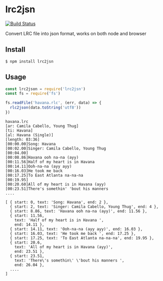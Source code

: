 # lrc2jsn

[![Build Status](https://travis-ci.org/dkakashi69/lrc2json.svg?branch=master)](https://travis-ci.org/dkakashi69/lrc2json)

Convert LRC file into json format, works on both node and browser
## Install
```
$ npm install lrc2jsn
```

## Usage
```js
const lrc2json = require('lrc2jsn')
const fs = require('fs')

fs.readFile('havana.rlc', (err, data) => {
  rlc2json(data.toString('utf8'))
})

```
```
havana.lrc
[ar: Camila Cabello, Young Thug]
[ti: Havana]
[al: Havana (Single)]
[length: 03:36]
[00:00.00]Song: Havana
[00:02.00]Singer: Camila Cabello, Young Thug
[00:04.00]
[00:08.86]Havana ooh na-na (ayy)
[00:11.56]Half of my heart is in Havana 
[00:14.11]Ooh-na-na (ayy ayy)
[00:16.03]He took me back 
[00:17.25]To East Atlanta na-na-na
[00:19.95]
[00:20.60]All of my heart is in Havana (ayy)
[00:23.51]There's somethin' 'bout his manners 
....
```
```
[ { start: 0, text: 'Song: Havana', end: 2 },
  { start: 2, text: 'Singer: Camila Cabello, Young Thug', end: 4 },
  { start: 8.86, text: 'Havana ooh na-na (ayy)', end: 11.56 },
  { start: 11.56,
    text: 'Half of my heart is in Havana ',
    end: 14.11 },
  { start: 14.11, text: 'Ooh-na-na (ayy ayy)', end: 16.03 },
  { start: 16.03, text: 'He took me back ', end: 17.25 },
  { start: 17.25, text: 'To East Atlanta na-na-na', end: 19.95 },
  { start: 20.6,
    text: 'All of my heart is in Havana (ayy)',
    end: 23.51 },
  { start: 23.51,
    text: 'There\'s somethin\' \'bout his manners ',
    end: 26.04 },
  ....
]
```
